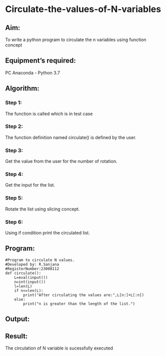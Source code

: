 # Circulate-the-values-of-N-variables
## Aim:
To write a python program to circulate the n variables using function concept
## Equipment’s required:
PC
Anaconda - Python 3.7
## Algorithm: 
### Step 1: 
The function is called which is in test case
### Step 2: 
The function definition named circulate() is defined by the user.
### Step 3: 
Get the value from the user for the number of rotation.
### Step 4: 
Get the input for the list.
### Step 5: 
Rotate the list using slicing concept.
### Step 6: 
Using if condition print the circulated list.
## Program:
```
#Program to circulate N values.
#Developed by: R.Sanjana
#RegisterNumber:23008112
def circulate():
    L=eval(input())
    n=int(input())
    l=len(L)
    if n<=len(L):
        print("After circulating the values are:",L[n:]+L[:n])
    else:
        print("n is greater than the length of the list.")

```

## Output:

## Result:
The circulation of N variable is sucessfully executed
